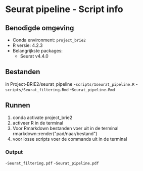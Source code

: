 # Seurat pipeline - Script info 

## Benodigde omgeving 
- Conda environment: `project_brie2`
- R versie: 4.2.3
- Belangrijkste packages:
  - Seurat v4.4.0
  
## Bestanden 
in Project-BRIE2/seurat_pipeline
-`scripts/1seurat_pipeline.R`
-`scripts/Seurat_filtering.Rmd`
-`Seurat_pipeline.Rmd`

## Runnen 
1. conda activate project_brie2
2. activeer R in de terminal 
3. Voor Rmarkdown bestanden voer uit in de terminal rmarkdown::render("pad/naar/bestand")
4. voor losse scripts voer de commands uit in de terminal

### Output 
-`Seurat_filtering.pdf`
-`Seurat_pipeline.pdf`